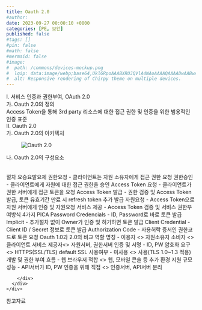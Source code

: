 ```yaml
---
title: Oauth 2.0
#author: 
date: 2023-09-27 00:00:10 +0800
categories: [PE, 보안]
published: false
#tags: []
#pin: false
#math: false
#mermaid: false
#image:
#  path: /commons/devices-mockup.png
#  lqip: data:image/webp;base64,UklGRpoAAABXRUJQVlA4WAoAAAAQAAAADwAABwAAQUxQSDIAAAARL0AmbZurmr57yyIiqE8oiG0bejIYEQTgqiDA9vqnsUSI6H+oAERp2HZ65qP/VIAWAFZQOCBCAAAA8AEAnQEqEAAIAAVAfCWkAALp8sF8rgRgAP7o9FDvMCkMde9PK7euH5M1m6VWoDXf2FkP3BqV0ZYbO6NA/VFIAAAA
#  alt: Responsive rendering of Chirpy theme on multiple devices.
---
```


<div class="post-wrap">
  <div class="para">
    <div class="para-title">
      I. 서비스 인증과 권한부여, OAuth 2.0
    </div>
    <div class="para-cntnt">
      <div class="para">
        <div class="para-title">
          가. Oauth 2.0의 정의
        </div>
        <div class="para-cntnt">
            Access Token을 통해 3rd party 리소스에 대한 접근 권한 및 인증을 위한 범용적인 인증 표준
        </div>
      </div>
    </div>
  </div>
  
  <div class="para">
    <div class="para-title">
      II. Oauth 2.0
    </div>
    <div class="para-cntnt">
      <div class="para">
        <div class="para-title">
          가. Oauth 2.0의 아키텍처
        </div>
        <div class="para-cntnt">
          <figure class="post-figure">
            <img src="/assets/img/posts/Oauth-2.0.png" alt="Oauth 2.0">
<!--            <figcaption>Source: Unveiling the Metaverse: Exploring Emerging Trends, Multifaceted Perspectives, and Future Challenges</figcaption>-->
          </figure>
        </div>
      </div>
      <div class="para">
        <div class="para-title">
          나. Oauth 2.0의 구성요소
        </div>
        <div class="para-cntnt">
          <table class="post-table">
          </table>
          절차 요승요발요제
  권한요청 - 클라이언트는 자원 소유자에게 접근 권한 요청
  권한승인 - 클라이언트에게 자원에 대한 접근 권한을 승인
  Access Token 요청 - 클라이언트가 권한 서버에게 접근 토큰을 요청
  Access Token 발급 - 권한 검증 및 Access Token 발급, 토큰 유효기간 만료 시 refresh token 추가 발급
  자원요청 - Access Token으로 자원 서버에게 인증 및 자원요청
  서비스 제공 - Access Token 검증 및 서비스
권한부여방식 4가지 PICA
  Password Credencials - ID, Password로 바로 토큰 발급
  Implicit - 추가절차 없이 Owner가 인증 및 허가하면 토큰 발급
  Client Credential - Client ID / Secret 정보로 토큰 발급
  Authorization Code - 사용허락 증서인 권한코드로 토큰 요청
Oauth 1.0과 2.0의 비교
  역할 명칭 - 이용자 &lt;&gt; 자원소유자
                    소비자 &lt;&gt; 클라이언트
                    서비스 제공자&lt;&gt; 자원서버, 권한서버
  인증 및 서명 - ID, PW 암호화 요구 &lt;&gt; HTTPS(SSL/TLS) default
  SSL 사용여부 - 미사용 &lt;&gt; 사용(TLS 1.0~1.3 적용)
  개발 및 권한 부여 흐름 - 웹 브라우저 적합 &lt;&gt; 웹, 모바일 콘솔 등 추가 환경 지원
  규모 성능 - API서버가 ID, PW 인증을 위해 직접 &lt;&gt; 인증서버, API서버 분리

        </div>
      </div>
    </div>
  </div>

  <div class="refr-wrap">
    <div class="refr-title">
        참고자료
    </div>
    <ol class="refr-list">
    <!--    <li>(나현식, 최대선) <a target="_blank" href="https://scienceon.kisti.re.kr/commons/util/originalView.do?cn=JAKO202225948430499&oCn=JAKO202225948430499&dbt=JAKO&journal=NJOU00291864">메타버스 보안 위협 요소 및 대응 방안 검토</a></li>-->
    <!--    <li>(M. Uddin, S. Manickam, H. Ullah, M. Obaidat and A. Dandoush) <a target="_blank" href="https://ieeexplore.ieee.org/abstract/document/10138386">Unveiling the Metaverse: Exploring Emerging Trends, Multifaceted Perspectives, and Future Challenges</a></li>-->
    </ol>
  </div>
</div>
